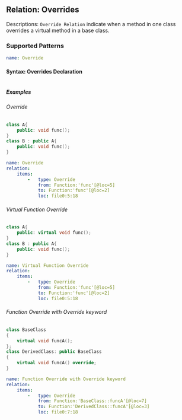 ## Relation: Overrides

Descriptions:  `Override Relation` indicate when a method in one class overrides a virtual method in a base class.

### Supported Patterns
```yaml
name: Override
```
#### Syntax: Overrides Declaration
```text
```

##### Examples

######  Override
```CPP
class A{
    public: void func();
}
class B : public A{
    public: void func();
}
```

```yaml
name: Override
relation:
    items:
        -   type: Override
            from: Function:'func'[@loc=5]
            to: Function:'func'[@loc=2]
            loc: file0:5:18
```

######  Virtual Function Override
```CPP
class A{
    public: virtual void func();
}
class B : public A{
    public: void func();
}
```

```yaml
name: Virtual Function Override
relation:
    items:
        -   type: Override
            from: Function:'func'[@loc=5]
            to: Function:'func'[@loc=2]
            loc: file0:5:18
```


<!-- ######  Operator Function Override
```CPP
struct Complex {
   Complex( double r, double i ) : re(r), im(i) {}
   Complex operator+( Complex &other );
};
```

```yaml
name: Operator Function Override
relation:
    items:
        -   type: Override
            from: Function:'Complex::operator+'
            to: Function:'operator+'
            loc: file0:3:12
``` -->


######  Function Override with Override keyword
```CPP
class BaseClass
{
    virtual void funcA();
};
class DerivedClass: public BaseClass
{
    virtual void funcA() override;
}
```

```yaml
name: Function Override with Override keyword
relation:
    items:
        -   type: Override
            from: Function:'BaseClass::funcA'[@loc=7]
            to: Function:'DerivedClass::funcA'[@loc=3]
            loc: file0:7:18
```

